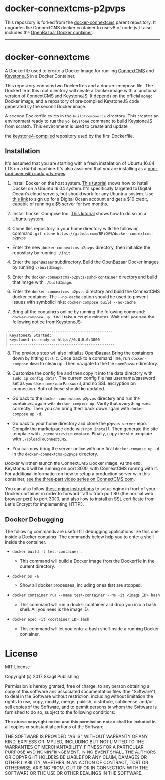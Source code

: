 # docker-connextcms-p2pvps

This repository is forked from the [docker-connextcms](https://github.com/christroutner/docker-connextcms) parent repository.
It upgrades the ConnextCMS docker container to use v8 of node.js.
It also includes the [OpenBazaar Docker container](https://hub.docker.com/r/openbazaar/server/).

---

# docker-connextcms
A Dockerfile used to create a Docker Image for running [ConnextCMS](https://github.com/skagitpublishing/connextCMS) 
and [KeystoneJS](https://github.com/keystonejs/keystone) in a Docker Container.

This repository contains two Dockerfiles and a docker-compose file. The Dockerfile in this root directory will 
create a Docker image
with a functional version of ConnextCMS and KeystoneJS. It depends on the official `mongo` Docker image,
and a repository of pre-compiled KeystoneJS code generated by the second Docker image.

A second Dockerfile exists in the `buildFromSource` directory. This creates an environment ready to run
the `yo keystone` command to build KeystoneJS from scratch. This environment is used to create and update

the [keystone4-compiled](https://github.com/skagitpublishing/keystone4-compiled) repository used by the first 
Dockerfile.

## Installation
It's assumed that you are starting with a fresh installation of Ubuntu 16.04 LTS on a 64-bit machine. 
It's also assumed that you are installing as a [non-root user with sudo privileges](https://www.digitalocean.com/community/tutorials/initial-server-setup-with-ubuntu-16-04). 

1. Install Docker on the host system. [This tutorial](https://www.digitalocean.com/community/tutorials/how-to-install-and-use-docker-on-ubuntu-16-04)
shows how to install Docker on a Ubuntu 16.04 system. It's specifically targeted to Digital Ocean's cloud servers, but
should work for any Ubuntnu system.
Use [this link](https://m.do.co/c/8f47a23b91ce) to sign up for a Digital Ocean account and get a $10 credit, capable of
running a $5 server for two months.

2. Install Docker Compose too. [This tutorial](https://www.digitalocean.com/community/tutorials/how-to-install-docker-compose-on-ubuntu-16-04)
shows how to do so on a Ubuntu system.

3. Clone this repository in your home directory with the following command:
`git clone https://github.com/RPiOVN/docker-connextcms-p2pvps`

* Enter the new `docker-connextcms-p2pvps` directory, then initialize the repository by running `./init`.

4.  Enter the `openBazaar` subdirectory.
Build the OpenBazaar Docker images by running `./buildImage`.

5. Enter the `docker-connextcms-p2pvps/sshd-container` directory and build that image with
`./buildImage`.

6. Enter the `docker-connextcms-p2pvps` directory and build the ConnextCMS docker container. 
The `--no-cache` option should be used to prevent issues with symbolic links:
`docker-compose build --no-cache`

7. Bring all the containers online by running the following command:
`docker-compose up`. It will take a couple minutes. Wait until you see the following notice from KeystoneJS:
```
 ------------------------------------------------
| KeystoneJS Started:
| keystone4 is ready on http://0.0.0.0:3000
| ------------------------------------------------  
```

8. The previous step will also initialize OpenBazaar. Bring the containers down by hitting `Ctrl-C`.
Once back to a command line, run `docker-compose down` to clean up. Then navigate to the the `openBazaar` directory.

9. Customize the config file and then copy it into the data directory with `sudo cp config data/`.
The current config file has username/password set as `yourUsername/yourPassword`, and no SSL encryption
on connection. Both of these should be updated.

* Go back to the `docker-connextcms-p2pvps` directory and run the containers again with 
`docker-compose up`. Verify that everything runs correctly. Then you can bring them back down
 again with `docker-compose up -d`.
 
* Go back to your home directory and clone the `p2pvps-server` repo. Compile the marketplace code
with `npm install`. Then generate the site template with `./generateSiteTemplate`. Finally, copy the
site template with `./uploadToConnextCMS`.

* You can now bring the server online with one final `docker-compose up -d` in the `docker-connextcms-p2pvps`
directory.

Docker will then launch the ConnextCMS Docker image. At the end, KeystoneJS will be running on port 3000, 
with ConnextCMS running with it. For additional information on how to setup a production server with this container,
[see the three-part video series on ConnextCMS.com](http://connextcms.com/page/videos).

You can also follow [these nginx instructions](nginx/README.md) to setup nginx in front of your Docker container
in order to forward traffic from port 80 (the normal web browser port) to port 3000, and also how to install
an SSL certificate from Let's Encrypt for implementing HTTPS.

## Docker Debugging
The following commands are useful for debugging applications like this one inside a Docker container. The commands
below help you to enter a shell inside the container.

* `docker build -t test-container .`
  * This command will build a Docker image from the Dockerfile in the current directory.

* `docker ps -a`
  * Show all docker processes, including ones that are stopped.

* `docker container run --name test-container --rm -it <Image ID> bash`
  * This command will run a docker container and drop you into a bash shell. All you need is the image ID.

* `docker exec -it <container ID> bash`
  * This command will let you enter a bash shell inside a running Docker container.


# License
MIT License

Copyright (c) 2017 Skagit Publishing

Permission is hereby granted, free of charge, to any person obtaining a copy
of this software and associated documentation files (the "Software"), to deal
in the Software without restriction, including without limitation the rights
to use, copy, modify, merge, publish, distribute, sublicense, and/or sell
copies of the Software, and to permit persons to whom the Software is
furnished to do so, subject to the following conditions:

The above copyright notice and this permission notice shall be included in all
copies or substantial portions of the Software.

THE SOFTWARE IS PROVIDED "AS IS", WITHOUT WARRANTY OF ANY KIND, EXPRESS OR
IMPLIED, INCLUDING BUT NOT LIMITED TO THE WARRANTIES OF MERCHANTABILITY,
FITNESS FOR A PARTICULAR PURPOSE AND NONINFRINGEMENT. IN NO EVENT SHALL THE
AUTHORS OR COPYRIGHT HOLDERS BE LIABLE FOR ANY CLAIM, DAMAGES OR OTHER
LIABILITY, WHETHER IN AN ACTION OF CONTRACT, TORT OR OTHERWISE, ARISING FROM,
OUT OF OR IN CONNECTION WITH THE SOFTWARE OR THE USE OR OTHER DEALINGS IN THE
SOFTWARE.
